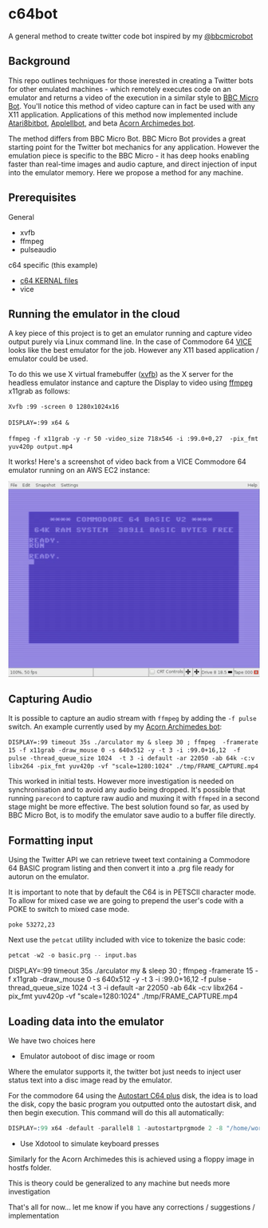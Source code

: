 # c64bot
A general method to create twitter code bot inspired by my [@bbcmicrobot](https://www.twitter.com/bbcmicrobot) 

## Background

This repo outlines techniques for those inerested in creating a Twitter bots for other emulated machines - which remotely executes code on an emulator and returns a video of the execution in a similar style to [BBC Micro Bot](https://www.8bitkick.cc/bbc-micro-bot.html). You'll notice this method of video capture can in fact be used with any X11 application. Applications of this method now implemented include [Atari8bitbot](https://atari8bitbot.com), [AppleIIbot](https://atari8bitbot.com/apple-ii-bot/), and beta [Acorn Archimedes bot](https://twitter.com/bbcbasicbot).

The method differs from BBC Micro Bot. BBC Micro Bot provides a great starting point for the Twitter bot mechanics for any application. However the emulation piece is specific to the BBC Micro - it has deep hooks enabling faster than real-time images and audio capture, and direct injection of input into the emulator memory. Here we propose a method for any machine.


## Prerequisites

General
 - xvfb
 - ffmpeg
 - pulseaudio
 
c64 specific (this example)
 - [c64 KERNAL files](http://vice-emu.sourceforge.net/vice_4.html) 
 - vice 
 

## Running the emulator in the cloud

A key piece of this project is to get an emulator running and capture video output purely via Linux command line. In the case of Commodore 64 [VICE](http://vice-emu.sourceforge.net) looks like the best emulator for the job. However any X11 based application / emulator could be used.

To do this we use X virtual framebuffer ([xvfb](https://www.x.org/releases/X11R7.6/doc/man/man1/Xvfb.1.xhtml)) as the X server for the headless emulator instance and capture the Display to video using [ffmpeg](https://ffmpeg.org) x11grab as follows:

```
Xvfb :99 -screen 0 1280x1024x16 

DISPLAY=:99 x64 &

ffmpeg -f x11grab -y -r 50 -video_size 718x546 -i :99.0+0,27  -pix_fmt yuv420p output.mp4
```

It works! Here's a screenshot of video back from a VICE Commodore 64 emulator running on an AWS EC2 instance:

![C64 boot screen](https://github.com/8bitkick/c64bot/blob/master/cloud-c64.png)

## Capturing Audio

It is possible to capture an audio stream with `ffmpeg` by adding the `-f pulse` switch. An example currently used by my [Acorn Archimedes bot](https://twitter.com/bbcbasicbot):

```
DISPLAY=:99 timeout 35s ./arculator my & sleep 30 ; ffmpeg  -framerate 15 -f x11grab -draw_mouse 0 -s 640x512 -y -t 3 -i :99.0+16,12  -f pulse -thread_queue_size 1024  -t 3 -i default -ar 22050 -ab 64k -c:v libx264 -pix_fmt yuv420p -vf "scale=1280:1024" ./tmp/FRAME_CAPTURE.mp4
```

This worked in initial tests. However more investigation is needed on synchronisation and to avoid any audio being dropped. It's possible that running `parecord` to capture raw audio and muxing it with `ffmped` in a second stage might be more effective. The best solution found so far, as used by BBC Micro Bot, is to modify the emulator save audio to a buffer file directly. 

## Formatting input

Using the Twitter API we can retrieve tweet text containing a Commodore 64 BASIC program listing and then convert it into a .prg file ready for autorun on the emulator.

It is important to note that by default the C64 is in PETSCII character mode. To allow for mixed case we are going to prepend the user's code with a POKE to switch to mixed case mode.

```BASIC
poke 53272,23
```

Next use the `petcat` utility included with vice to tokenize the basic code:

```s
petcat -w2 -o basic.prg -- input.bas
```
DISPLAY=:99 timeout 35s ./arculator my & sleep 30 ; ffmpeg  -framerate 15 -f x11grab -draw_mouse 0 -s 640x512 -y -t 3 -i :99.0+16,12  -f pulse -thread_queue_size 1024  -t 3 -i default -ar 22050 -ab 64k -c:v libx264 -pix_fmt yuv420p -vf "scale=1280:1024" ./tmp/FRAME_CAPTURE.mp4

## Loading data into the emulator

We have two choices here

* Emulator autoboot of disc image or room

Where the emulator supports it, the twitter bot just needs to inject user status text into a disc image read by the emulator.

For the commodore 64 using the [Autostart C64 plus](https://csdb.dk/release/viewpic.php?id=96916&zoom=1) disk, the idea is to load the disk, copy the basic program you outputted onto the autostart disk, and then begin execution. This command will do this all automatically:

```s
DISPLAY=:99 x64 -default -parallel8 1 -autostartprgmode 2 -8 "/home/working/autostart.d64" -autostartprgdiskimage "/home/working/autostart.d64" -autostart "/home/mark/basic.prg"
```

* Use Xdotool to simulate keyboard presses

Similarly for the Acorn Archimedes this is achieved using a floppy image in hostfs folder. 

This is theory could be generalized to any machine but needs more investigation




That's all for now... let me know if you have any corrections / suggestions / implementation
